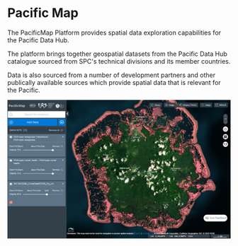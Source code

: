 # Pacific Map

The PacificMap Platform provides spatial data exploration capabilities for the Pacific Data Hub.

The platform brings together geospatial datasets from the Pacific Data Hub catalogue sourced from SPC's technical divisions and its member countries.

Data is also sourced from a number of development partners and other publically available sources which provide spatial data that is relevant for the Pacific.

![](../../.gitbook/assets/image%20%282%29.png)



 

